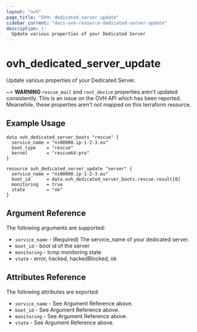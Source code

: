 ```yaml
---
layout: "ovh"
page_title: "OVH: dedicated_server_update"
sidebar_current: "docs-ovh-resource-dedicated-server-update"
description: |-
  Update various properties of your Dedicated Server
---
```


# ovh_dedicated_server_update

Update various properties of your Dedicated Server.

~> __WARNING__ `rescue_mail` and `root_device` properties aren't
updated consistently. This is an issue on the OVH API which 
has been reported. Meanwhile, these properties aren't not mapped
on this terraform resource.

## Example Usage

```hcl
data ovh_dedicated_server_boots "rescue" {
  service_name = "ns00000.ip-1-2-3.eu"
  boot_type    = "rescue"
  kernel       = "rescue64-pro"
}

resource ovh_dedicated_server_update "server" {
  service_name = "ns00000.ip-1-2-3.eu"
  boot_id      = data.ovh_dedicated_server_boots.rescue.result[0]
  monitoring   = true
  state        = "ok"
}
```

## Argument Reference

The following arguments are supported:

* `service_name` - (Required) The service_name of your dedicated server.
* `boot_id` - boot id of the server
* `monitoring` - Icmp monitoring state
* `state` - error, hacked, hackedBlocked, ok

## Attributes Reference

The following attributes are exported:

* `service_name` - See Argument Reference above.
* `boot_id` - See Argument Reference above.
* `monitoring` - See Argument Reference above.
* `state` - See Argument Reference above.
